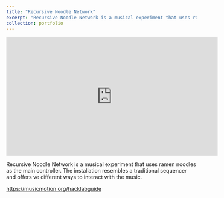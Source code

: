 ```yaml
---
title: "Recursive Noodle Network"
excerpt: "Recursive Noodle Network is a musical experiment that uses ramen noodles as the main controller. The installation resembles a traditional sequencer and offers ve different ways to interact with the music. <br/><img src='/images/noodle_small.jpeg'>"
collection: portfolio
---
```




<iframe width="560" height="315" src="https://www.youtube.com/embed/B_4XV3seIXg" title="Vincent Cusson - Balance, for T-Stick" frameborder="0" allow="autoplay; clipboard-write; encrypted-media; gyroscope; picture-in-picture" allowfullscreen></iframe>

Recursive Noodle Network is a musical experiment that uses ramen noodles as the main controller. The installation resembles a traditional sequencer and offers ve different ways to interact with the music. 

https://musicmotion.org/hacklabguide